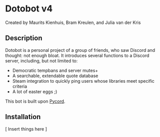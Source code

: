 # Dotobot v4
Created by Maurits Kienhuis, Bram Kreulen, and Julia van der Kris

## Description
Dotobot is a personal project of a group of friends, who saw Discord and thought: not enough bloat. It introduces several functions to a Discord server, including, but not limited to:

- Democratic tempbans and server mutes+
- A searchable, extendable quote database
- Steam integration to quickly ping users whose libraries meet specific criteria
- A lot of easter eggs ;)

This bot is built upon [Pycord](www.pycord.dev).

## Installation
[ Insert things here ]